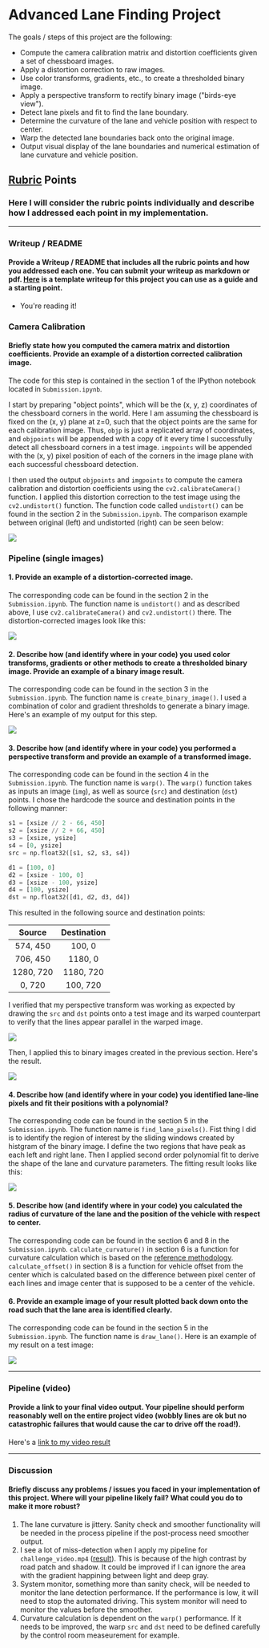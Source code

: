 # **Advanced Lane Finding Project**

The goals / steps of this project are the following:

* Compute the camera calibration matrix and distortion coefficients given a set of chessboard images.
* Apply a distortion correction to raw images.
* Use color transforms, gradients, etc., to create a thresholded binary image.
* Apply a perspective transform to rectify binary image ("birds-eye view").
* Detect lane pixels and fit to find the lane boundary.
* Determine the curvature of the lane and vehicle position with respect to center.
* Warp the detected lane boundaries back onto the original image.
* Output visual display of the lane boundaries and numerical estimation of lane curvature and vehicle position.

## [Rubric](https://review.udacity.com/#!/rubrics/571/view) Points

### Here I will consider the rubric points individually and describe how I addressed each point in my implementation.  

---

### Writeup / README

#### Provide a Writeup / README that includes all the rubric points and how you addressed each one.  You can submit your writeup as markdown or pdf.  [Here](https://github.com/udacity/CarND-Advanced-Lane-Lines/blob/master/writeup_template.md) is a template writeup for this project you can use as a guide and a starting point.  

* You're reading it!

### Camera Calibration

#### Briefly state how you computed the camera matrix and distortion coefficients. Provide an example of a distortion corrected calibration image.

The code for this step is contained in the section 1 of the IPython notebook located in `Submission.ipynb`.  

I start by preparing "object points", which will be the (x, y, z) coordinates of the chessboard corners in the world. Here I am assuming the chessboard is fixed on the (x, y) plane at z=0, such that the object points are the same for each calibration image.  Thus, `objp` is just a replicated array of coordinates, and `objpoints` will be appended with a copy of it every time I successfully detect all chessboard corners in a test image.  `imgpoints` will be appended with the (x, y) pixel position of each of the corners in the image plane with each successful chessboard detection.  

I then used the output `objpoints` and `imgpoints` to compute the camera calibration and distortion coefficients using the `cv2.calibrateCamera()` function.  I applied this distortion correction to the test image using the `cv2.undistort()` function. The function code called `undistort()` can be found in the section 2 in the `Submission.ipynb`. The comparison example between original (left) and undistorted (right) can be seen below: 

<img src=./output_images/undist_chessboard/comparison.png>

### Pipeline (single images)

#### 1. Provide an example of a distortion-corrected image.

The corresponding code can be found in the section 2 in the `Submission.ipynb`. The function name is `undistort()` and as described above, I use `cv2.calibrateCamera()` and `cv2.undistort()` there. The distortion-corrected images look like this:

<img src=./output_images/undist_images/undist_images.png>


#### 2. Describe how (and identify where in your code) you used color transforms, gradients or other methods to create a thresholded binary image.  Provide an example of a binary image result.

The corresponding code can be found in the section 3 in the `Submission.ipynb`. The function name is `create_binary_image()`. I used a combination of color and gradient thresholds to generate a binary image.  Here's an example of my output for this step.

<img src=./output_images/binary_images/binary_images.png>

#### 3. Describe how (and identify where in your code) you performed a perspective transform and provide an example of a transformed image.

The corresponding code can be found in the section 4 in the `Submission.ipynb`. The function name is `warp()`.  The `warp()` function takes as inputs an image (`img`), as well as source (`src`) and destination (`dst`) points.  I chose the hardcode the source and destination points in the following manner:

```python
s1 = [xsize // 2 - 66, 450]
s2 = [xsize // 2 + 66, 450]
s3 = [xsize, ysize]
s4 = [0, ysize]
src = np.float32([s1, s2, s3, s4])

d1 = [100, 0]
d2 = [xsize - 100, 0]
d3 = [xsize - 100, ysize]
d4 = [100, ysize]
dst = np.float32([d1, d2, d3, d4])
```

This resulted in the following source and destination points:

| Source        | Destination   | 
|:-------------:|:-------------:| 
| 574, 450      | 100, 0        | 
| 706, 450      | 1180, 0      |
| 1280, 720     | 1180, 720      |
| 0, 720        | 100, 720        |

I verified that my perspective transform was working as expected by drawing the `src` and `dst` points onto a test image and its warped counterpart to verify that the lines appear parallel in the warped image.

<img src=./output_images/warped_images/warped_image.png>

Then, I applied this to binary images created in the previous section. Here's the result.

<img src=./output_images/binary_warped_images/binary_warped_images.png>


#### 4. Describe how (and identify where in your code) you identified lane-line pixels and fit their positions with a polynomial?

The corresponding code can be found in the section 5 in the `Submission.ipynb`. The function name is `find_lane_pixels()`.  Fist thing I did is to identify the region of interest by the sliding windows created by histgram of the binary image.   I define the two regions that have peak as each left and right lane. Then I applied second order polynomial fit to derive the shape of the lane and curvature parameters. The fitting result looks like this:

<img src=./output_images/fit_images/fit_images.png>


#### 5. Describe how (and identify where in your code) you calculated the radius of curvature of the lane and the position of the vehicle with respect to center.

The corresponding code can be found in the section 6 and 8 in the `Submission.ipynb`. `calculate_curvature()` in section 6 is a function for curvature calculation which is based on the [reference methodology](https://www.intmath.com/applications-differentiation/8-radius-curvature.php). `calculate_offset()` in section 8 is a function for vehicle offset from the center which is calculated based on the difference between pixel center of each lines and image center that is supposed to be a center of the vehicle.


#### 6. Provide an example image of your result plotted back down onto the road such that the lane area is identified clearly.

The corresponding code can be found in the section 5 in the `Submission.ipynb`. The function name is `draw_lane()`.  Here is an example of my result on a test image:

<img src=./output_images/filled_images/filled_images_with_parameters.png>

---

### Pipeline (video)

#### Provide a link to your final video output.  Your pipeline should perform reasonably well on the entire project video (wobbly lines are ok but no catastrophic failures that would cause the car to drive off the road!).

Here's a [link to my video result](./output_videos/processed_project_video.mp4)

---

### Discussion

#### Briefly discuss any problems / issues you faced in your implementation of this project.  Where will your pipeline likely fail?  What could you do to make it more robust?

1. The lane curvature is jittery. Sanity check and smoother functionality will be needed in the process pipeline if the post-process need smoother output.
1. I see a lot of miss-detection when I apply my pipeline for `challenge_video.mp4` ([result](./output_videos/processed_project_video.mp4)). This is because of the high contrast by road patch and shadow. It could be improved if I can ignore the area with the gradient happining between light and deep gray.
1. System monitor, something more than sanity check, will be needed to monitor the lane detection performance. If the performance is low, it will need to stop the automated driving. This system monitor will need to monitor the values before the smoother. 
1. Curvature calculation is dependent on the `warp()` performance. If it needs to be improved, the warp `src` and `dst` need to be defined carefully by the control room measeurement for example.

